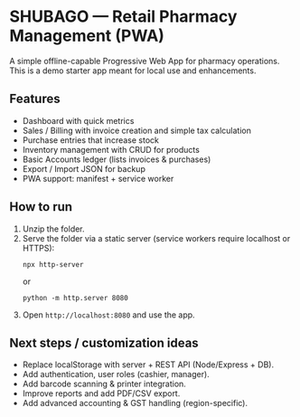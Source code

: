 # SHUBAGO — Retail Pharmacy Management (PWA)

A simple offline-capable Progressive Web App for pharmacy operations. This is a demo starter app meant for local use and enhancements.

## Features
- Dashboard with quick metrics
- Sales / Billing with invoice creation and simple tax calculation
- Purchase entries that increase stock
- Inventory management with CRUD for products
- Basic Accounts ledger (lists invoices & purchases)
- Export / Import JSON for backup
- PWA support: manifest + service worker

## How to run
1. Unzip the folder.
2. Serve the folder via a static server (service workers require localhost or HTTPS):
   ```
   npx http-server
   ```
   or
   ```
   python -m http.server 8080
   ```
3. Open `http://localhost:8080` and use the app.

## Next steps / customization ideas
- Replace localStorage with server + REST API (Node/Express + DB).
- Add authentication, user roles (cashier, manager).
- Add barcode scanning & printer integration.
- Improve reports and add PDF/CSV export.
- Add advanced accounting & GST handling (region-specific).


